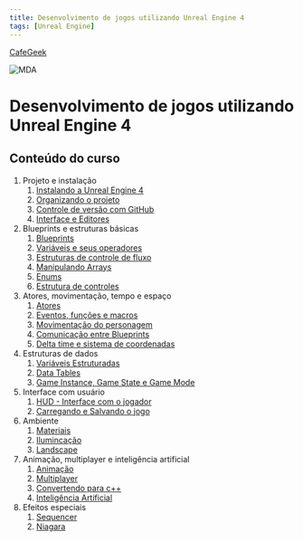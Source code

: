 ```yaml
---
title: Desenvolvimento de jogos utilizando Unreal Engine 4
tags: [Unreal Engine]
---
```


[CafeGeek](https://myerco.github.io/unreal-engine)

![MDA](https://myerco.github.io/unreal-engine/imagens/cafegeek_small.png)
# Desenvolvimento de jogos utilizando Unreal Engine 4

## Conteúdo do curso
<a name="1"></a>
1. Projeto e instalação
    1. [Instalando a Unreal Engine 4](https://myerco.github.io/unreal-engine/ue4_blueprint/instalando.html)
    1. [Organizando o projeto](https://myerco.github.io/unreal-engine/ue4_blueprint/organizando.html)
    1. [Controle de versão com GitHub](https://myerco.github.io/unreal-engine/ue4_blueprint/github.html)
    1. [Interface e Editores](ue4_blueprint/interface.html)  
1. Blueprints e estruturas básicas
    1. [Blueprints](https://myerco.github.io/unreal-engine/ue4_blueprint/blueprint.html)
    1. [Variáveis e seus operadores](https://myerco.github.io/unreal-engine/ue4_blueprint/variaveis.html)  
    1. [Estruturas de controle de fluxo](https://myerco.github.io/unreal-engine/ue4_blueprint/estruturascontrole.html)
    1. [Manipulando Arrays](https://myerco.github.io/unreal-engine/ue4_blueprint/array.html)  
    1. [Enums](https://myerco.github.io/unreal-engine/ue4_blueprint/enum.html)    
    1. [Estrutura de controles](https://myerco.github.io/unreal-engine/ue4_blueprint/controles.html)
1. Atores, movimentação, tempo e espaço
    1. [Atores](https://myerco.github.io/unreal-engine/ue4_blueprint/atores.html)
    1. [Eventos, funções e macros](https://myerco.github.io/unreal-engine/ue4_blueprint/eventos_funcoes.html)  
    1. [Movimentação do personagem](https://myerco.github.io/unreal-engine/ue4_blueprint/movimentacao.html)    
    1. [Comunicação entre Blueprints](https://myerco.github.io/unreal-engine/ue4_blueprint/comunicacao.html)    
    1. [Delta time e sistema de coordenadas](https://myerco.github.io/unreal-engine/ue4_blueprint/deltatime_sistema_coordenadas.html)  
1. Estruturas de dados
    1. [Variáveis Estruturadas](https://myerco.github.io/unreal-engine/ue4_blueprint/variaveis_estruturadas.html)  
    1. [Data Tables](https://myerco.github.io/unreal-engine/ue4_blueprint/datatables.html)
    1. [Game Instance, Game State e Game Mode](https://myerco.github.io/unreal-engine/ue4_blueprint/estruturasdados.html)
1. Interface com usuário
    1. [HUD - Interface com o jogador](https://myerco.github.io/unreal-engine/ue4_blueprint/hud.html)
    1. [Carregando e Salvando o jogo](https://myerco.github.io/unreal-engine/ue4_blueprint/salvando.html)
1. Ambiente
    1. [Materiais](https://myerco.github.io/unreal-engine/materiais.html)
    1. [Ilumincação](https://myerco.github.io/unreal-engine/iluminacao.html)
    1. [Landscape](https://myerco.github.io/unreal-engine/Landscape.html)  
1. Animação, multiplayer e inteligência artificial
    1. [Animação](https://myerco.github.io/unreal-engine/ue4_blueprint/animacao.html)
    1. [Multiplayer](https://myerco.github.io/unreal-engine/ue4_blueprint/multiplayer.html)
    1. [Convertendo para c++](https://myerco.github.io/unreal-engine/ue4_blueprint/convertendo.html)
    1. [Inteligência Artificial](https://myerco.github.io/unreal-engine/ue4_blueprint/inteligenciaartificial.html)
1. Efeitos especiais
    1. [Sequencer](https://myerco.github.io/unreal-engine/sequencer.html)
    1. [Niagara](https://myerco.github.io/unreal-engine/ue4_blueprint/niagara.html)
